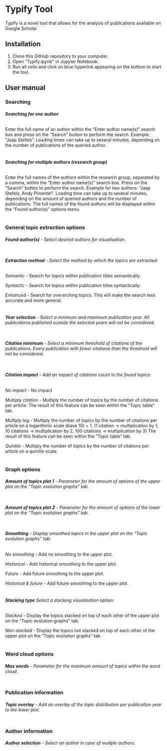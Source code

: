 # Typify Tool

Typify is a novel tool that allows for the analysis of publications available on Google Scholar.

## Installation

1. Clone this GitHub repository to your computer.
2. Open "Typify.ipynb" in Jupyter Notebook.
3. Run all cells and click on blue hyperlink appearing on the bottom to start the tool.


## User manual

### **Searching**

###### **Searching for one author**
Enter the full name of an author within the “Enter author name(s)” search box and press on the “Search” button to perform the search. Example: “Jaap Stefels”. Loading times can take up to several minutes, depending on the number of publications of the queried author. <br> <br>

###### **Searching for multiple authors (research group)**
Enter the full names of the authors within the research group, separated by a comma, within the “Enter author name(s)” search box. Press on the “Search” button to perform the search. Example for two authors: “Jaap Stefels, Andy Pimentel”. Loading time can take up to several minutes, depending on the amount of queried authors and the number of publications. The full names of the found authors will be displayed within the “Found author(s)” options menu. <br> <br>

### **General topic extraction options**
###### **Found author(s)** - Select desired authors for visualisation. <br> <br>

###### **Extraction method** - Select the method by which the topics are extracted:
*Semantic* - Search for topics within publication titles semantically. 

*Syntactic* - Search for topics within publication titles syntactically. 

*Enhanced* - Search for overarching topics. This will make the search less accurate and more general. <br> <br>

###### **Year selection** - Select a minimum and maximum publication year. All publications published outside the selected years will not be considered. <br> <br>

###### **Citation minimum** - Select a minimum threshold of citations of the publications. Every publication with fewer citations than the threshold will not be considered. <br> <br>

###### **Citation impact** - Add an impact of citations count to the found topics:
*No impact* - No impact

*Multiply citation* - Multiply the number of topics by the number of citations per article. The result of this feature can be seen within the “Topic table” tab. 

*Multiply log* - Multiply the number of topics by the number of citations per article on a logarithmic scale (base 10) + 1. (1 citation -> multiplication by 1, 10 citations -> multiplication by 2, 100 citations -> multiplication by 3) The result of this feature can be seen within the “Topic table” tab.

*Quintile* - Multiply the number of topics by the number of citations per article on a quintile scale. <br> <br>

### **Graph options** 
###### **Amount of topics plot 1** - Parameter for the amount of options of the upper plot on the “Topic evolution graphs” tab. <br> <br>

###### **Amount of topics plot 2** - Parameter for the amount of options of the lower plot on the “Topic evolution graphs” tab. <br> <br>

###### **Smoothing** - Display smoothed topics in the upper plot on the “Topic evolution graphs” tab:

*No smoothing* - Add no smoothing to the upper plot.

*Historical* -  Add historical smoothing to the upper plot.

*Future* - Add future smoothing to the upper plot.

*Historical & future* - Add future smoothing to the upper plot. <br> <br>

###### **Stacking type** Select a stacking visualisation option:
*Stacked* - Display the topics stacked on top of each other of the upper plot on the “Topic evolution graphs” tab.

*Non-stacked* - Display the topics not stacked on top of each other of the upper plot on the “Topic evolution graphs” tab. <br> <br>

### **Word cloud options**
###### **Max words** - Parameter for the maximum amount of topics within the word cloud. <br> <br>

### **Publication information**
###### **Topic overlay** - Add an overlay of the topic distribution per publication year to the lower plot. <br> <br>

### **Author information**
###### **Author selection** - Select an author in case of mutlple authors.

